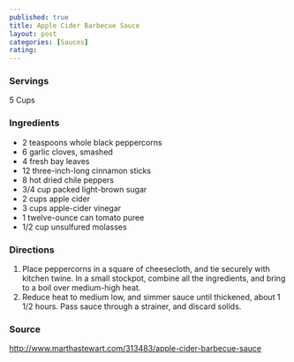 ```yaml
---
published: true
title: Apple Cider Barbecue Sauce
layout: post
categories: [Sauces]
rating: 
---
```

### Servings
5 Cups

### Ingredients
- 2 teaspoons whole black peppercorns
- 6 garlic cloves, smashed
- 4 fresh bay leaves
- 12 three-inch-long cinnamon sticks
- 8 hot dried chile peppers
- 3/4 cup packed light-brown sugar
- 2 cups apple cider
- 3 cups apple-cider vinegar
- 1 twelve-ounce can tomato puree
- 1/2 cup unsulfured molasses

### Directions
1. Place peppercorns in a square of cheesecloth, and tie securely with kitchen twine. In a small stockpot, combine all the ingredients, and bring to a boil over medium-high heat.
2. Reduce heat to medium low, and simmer sauce until thickened, about 1 1/2 hours. Pass sauce through a strainer, and discard solids.

### Source
<a href="http://www.marthastewart.com/313483/apple-cider-barbecue-sauce" target="new">http://www.marthastewart.com/313483/apple-cider-barbecue-sauce</a>
